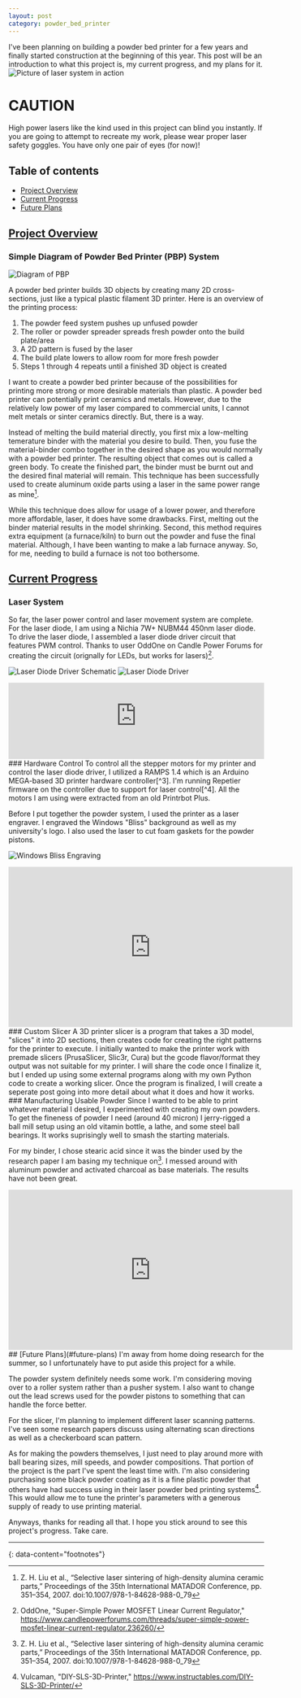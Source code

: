 ```yaml
---
layout: post
category: powder_bed_printer
---
```

I've been planning on building a powder bed printer for a few years and finally started construction at the beginning of this year. This post will be an introduction to what this project is, my current progress, and my plans for it.
![Picture of laser system in action](/pictures/pbp/laser_example.jpg)

# CAUTION
High power lasers like the kind used in this project can blind you instantly. If you are going to attempt to recreate my work, please wear proper laser safety goggles. You have only one pair of eyes (for now)!

## Table of contents
- [Project Overview](#project-overview)
- [Current Progress](#current-progress)
- [Future Plans](#future-plans)

## [Project Overview](#project-overview)
### Simple Diagram of Powder Bed Printer (PBP) System
![Diagram of PBP](/pictures/pbp/printer_system_diagram.jpg)

A powder bed printer builds 3D objects by creating many 2D cross-sections, just like a typical plastic filament 3D printer. Here is an overview of the printing process:

1. The powder feed system pushes up unfused powder
2. The roller or powder spreader spreads fresh powder onto the build plate/area
3. A 2D pattern is fused by the laser
4. The build plate lowers to allow room for more fresh powder
5. Steps 1 through 4 repeats until a finished 3D object is created

I want to create a powder bed printer because of the possibilities for printing more strong or more desirable materials than plastic. A powder bed printer can potentially print ceramics and metals. However, due to the relatively low power of my laser compared to commercial units, I cannot melt metals or sinter ceramics directly. But, there is a way.

Instead of melting the build material directly, you first mix a low-melting temerature binder with the material you desire to build. Then, you fuse the material-binder combo together in the desired shape as you would normally with a powder bed printer. The resulting object that comes out is called a green body. To create the finished part, the binder must be burnt out and the desired final material will remain. This technique has been successfully used to create aluminum oxide parts using a laser in the same power range as mine[^1].

While this technique does allow for usage of a lower power, and therefore more affordable, laser, it does have some drawbacks. First, melting out the binder material results in the model shrinking. Second, this method requires extra equipment (a furnace/kiln) to burn out the powder and fuse the final material. Although, I have been wanting to make a lab furnace anyway. So, for me, needing to build a furnace is not too bothersome.

## [Current Progress](#current-progress)
### Laser System
So far, the laser power control and laser movement system are complete. For the laser diode, I am using a Nichia 7W+ NUBM44 450nm laser diode. To drive the laser diode, I assembled a laser diode driver circuit that features PWM control. Thanks to user OddOne on Candle Power Forums for creating the circuit (orignally for LEDs, but works for lasers)[^2].

![Laser Diode Driver Schematic](/pictures/pbp/MOSFET_Current_Regulator_web.png)
![Laser Diode Driver](/pictures/pbp/laser_diode_driver.jpg)
<iframe width=100% src="https://www.youtube-nocookie.com/embed/HtgSjghh45Y" title="YouTube video player" frameborder="0" allow="accelerometer; clipboard-write; encrypted-media; gyroscope; picture-in-picture; web-share">
</iframe>
### Hardware Control
To control all the stepper motors for my printer and control the laser diode driver, I utilized a RAMPS 1.4 which is an Arduino MEGA-based 3D printer hardware controller[^3]. I'm running Repetier firmware on the controller due to support for laser control[^4]. All the motors I am using were extracted from an old Printrbot Plus.

Before I put together the powder system, I used the printer as a laser engraver. I engraved the Windows "Bliss" background as well as my university's logo. I also used the laser to cut foam gaskets for the powder pistons.

![Windows Bliss Engraving](/pictures/pbp/bliss.jpg)
<iframe width="560" height="315" src="https://www.youtube-nocookie.com/embed/_btE86icDkA" title="YouTube video player" frameborder="0" allow="accelerometer; clipboard-write; encrypted-media; gyroscope; picture-in-picture; web-share" allowfullscreen>
</iframe>
### Custom Slicer
A 3D printer slicer is a program that takes a 3D model, "slices" it into 2D sections, then creates code for creating the right patterns for the printer to execute. I initially wanted to make the printer work with premade slicers (PrusaSlicer, Slic3r, Cura) but the gcode flavor/format they output was not suitable for my printer.
I will share the code once I finalize it, but I ended up using some external programs along with my own Python code to create a working slicer. Once the program is finalized, I will create a seperate post going into more detail about what it does and how it works.
### Manufacturing Usable Powder
Since I wanted to be able to print whatever material I desired, I experimented with creating my own powders. To get the fineness of powder I need (around 40 micron) I jerry-rigged a ball mill setup using an old vitamin bottle, a lathe, and some steel ball bearings. It works suprisingly well to smash the starting materials.

For my binder, I chose stearic acid since it was the binder used by the research paper I am basing my technique on[^1]. I messed around with aluminum powder and activated charcoal as base materials. The results have not been great.
<iframe width="560" height="315" src="https://www.youtube-nocookie.com/embed/ISAMmcf2i4o" title="YouTube video player" frameborder="0" allow="accelerometer; clipboard-write; encrypted-media; gyroscope; picture-in-picture; web-share" allowfullscreen>
</iframe>
## [Future Plans](#future-plans)
I'm away from home doing research for the summer, so I unfortunately have to put aside this project for a while.

The powder system definitely needs some work. I'm considering moving over to a roller system rather than a pusher system. I also want to change out the lead screws used for the powder pistons to something that can handle the force better.

For the slicer, I'm planning to implement different laser scanning patterns. I've seen some research papers discuss using alternating scan directions as well as a checkerboard scan pattern.

As for making the powders themselves, I just need to play around more with ball bearing sizes, mill speeds, and powder compositions. That portion of the project is the part I've spent the least time with. I'm also considering purchasing some black powder coating as it is a fine plastic powder that others have had success using in their laser powder bed printing systems[^5]. This would allow me to tune the printer's parameters with a generous supply of ready to use printing material.

Anyways, thanks for reading all that. I hope you stick around to see this project's progress. Take care.

---
{: data-content="footnotes"}

[^1]: Z. H. Liu et al., “Selective laser sintering of high-density alumina ceramic parts,” Proceedings of the 35th International MATADOR Conference, pp. 351–354, 2007. doi:10.1007/978-1-84628-988-0_79
[^2]: OddOne, "Super-Simple Power MOSFET Linear Current Regulator," https://www.candlepowerforums.com/threads/super-simple-power-mosfet-linear-current-regulator.236260/
[^3]: "RAMPS 1.4," RepRap Wiki, https://reprap.org/wiki/RAMPS_1.4
[^4]: "Laser Mode," Repetier, https://www.repetier.com/laser-mode/
[^5]: Vulcaman, "DIY-SLS-3D-Printer," https://www.instructables.com/DIY-SLS-3D-Printer/
